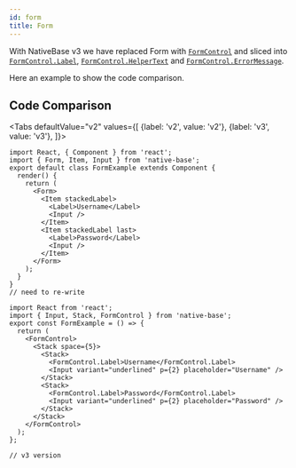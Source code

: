 ```yaml
---
id: form
title: Form
---
```





With NativeBase v3 we have replaced Form with [`FormControl`](formControl.md) and sliced into [`FormControl.Label`](formControl.md#formcontrollabel), [`FormControl.HelperText`](formControl.md#formcontrolhelpertext) and [`FormControl.ErrorMessage`](formControl#formcontrolerrormessage).

Here an example to show the code comparison.

## Code Comparison

<Tabs
defaultValue="v2"
values={[
{label: 'v2', value: 'v2'},
{label: 'v3', value: 'v3'},
]}>
<TabItem value="v2">

```tsx
import React, { Component } from 'react';
import { Form, Item, Input } from 'native-base';
export default class FormExample extends Component {
  render() {
    return (
      <Form>
        <Item stackedLabel>
          <Label>Username</Label>
          <Input />
        </Item>
        <Item stackedLabel last>
          <Label>Password</Label>
          <Input />
        </Item>
      </Form>
    );
  }
}
// need to re-write
```

</TabItem>
<TabItem value="v3">

```tsx
import React from 'react';
import { Input, Stack, FormControl } from 'native-base';
export const FormExample = () => {
  return (
    <FormControl>
      <Stack space={5}>
        <Stack>
          <FormControl.Label>Username</FormControl.Label>
          <Input variant="underlined" p={2} placeholder="Username" />
        </Stack>
        <Stack>
          <FormControl.Label>Password</FormControl.Label>
          <Input variant="underlined" p={2} placeholder="Password" />
        </Stack>
      </Stack>
    </FormControl>
  );
};

// v3 version
```

</TabItem>
</Tabs>
